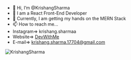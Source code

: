 - 👋 Hi, I’m @KrishangSharma
- 👀 I am a React Front-End Developer
- 🌱 Currently, I am getting my hands on the MERN Stack
- 📫 How to reach me...
- Instagram=> krishang.sharmaa
- Website=> <a href="https://krishangsharma.github.io/devwithme" target="_blank">DevWithMe</a>
- E-mail=> krishang.sharma.17704@gmail.com <br>


<img src="https://komarev.com/ghpvc/?username=KrishangSharma" alt="KrishangSharma" />

<!---
KrishangSharma/KrishangSharma is a ✨ special ✨ repository because its `README.md` (this file) appears on your GitHub profile.
You can click the Preview link to take a look at your changes.
--->
